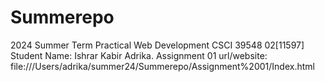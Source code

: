 # Summerepo
2024 Summer Term Practical Web Development CSCI 39548 02[11597]
Student Name: Ishrar Kabir Adrika.
Assignment 01 url/website: file:///Users/adrika/summer24/Summerepo/Assignment%2001/Index.html

